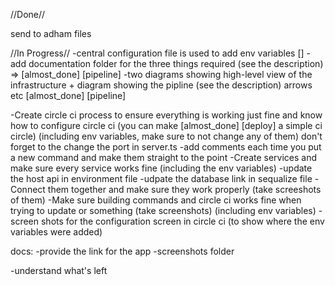 //Done//

send to adham files

//In Progress//
-central configuration file is used to add env variables []
-add documentation folder for the three things required (see the description) => [almost_done] [pipeline] 
-two diagrams showing high-level view of the infrastructure + diagram showing the pipline (see the description)
arrows etc [almost_done] [pipeline]

-Create circle ci process to ensure everything is working just fine and know how to configure circle ci (you can make [almost_done] [deploy]
a simple ci circle) (including env variables, make sure to not change any of them) don't forget to the change the port in server.ts
-add comments each time you put a new command and make them straight to the point
-Create services and make sure every service works fine (including the env variables)
-update the host api in environment file
-udpate the database link in sequalize file
-Connect them together and make sure they work properly (take screeshots of them)
-Make sure building commands and circle ci works fine when trying to update or something (take screenshots) (including env variables)
-screen shots for the configuration screen in circle ci (to show where the env variables were added)



docs:
-provide the link for the app
-screenshots folder

-understand what's left